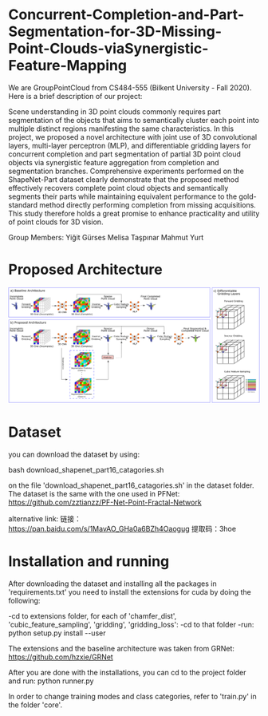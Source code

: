 # Concurrent-Completion-and-Part-Segmentation-for-3D-Missing-Point-Clouds-viaSynergistic-Feature-Mapping

We are GroupPointCloud from CS484-555 (Bilkent University - Fall 2020). Here is a brief description of our project:

Scene understanding in 3D point clouds commonly requires part segmentation of the objects that aims to semantically cluster each point into multiple distinct regions manifesting the same characteristics. In this project, we proposed a novel architecture with joint use of 3D convolutional layers, multi-layer perceptron (MLP), and differentiable gridding layers for concurrent completion and part segmentation of partial 3D point cloud objects via synergistic feature aggregation from completion and segmentation branches. Comprehensive experiments performed on the ShapeNet-Part dataset clearly demonstrate that the proposed method effectively recovers complete point cloud objects and semantically segments their parts while maintaining equivalent performance to the gold-standard method directly performing completion from missing acquisitions. This study therefore holds a great promise to enhance practicality and utility of point clouds for 3D vision.


Group Members:
Yiğit Gürses 
Melisa Taşpınar 
Mahmut Yurt 

# Proposed Architecture

![Proposed Architecture](main_fig.png)

# Dataset

you can download the dataset by using:

bash download_shapenet_part16_catagories.sh

on the file 'download_shapenet_part16_catagories.sh' in the dataset folder. The dataset is the same with the one used in PFNet:
https://github.com/zztianzz/PF-Net-Point-Fractal-Network

alternative link: 链接：https://pan.baidu.com/s/1MavAO_GHa0a6BZh4Oaogug 提取码：3hoe 

# Installation and running

After downloading the dataset and installing all the packages in 'requirements.txt' you need to install the extensions for cuda by doing the following:

-cd to extensions folder, for each of 'chamfer_dist', 'cubic_feature_sampling', 'gridding', 'gridding_loss':
  -cd to that folder
  -run: python setup.py install --user
  
The extensions and the baseline architecture was taken from GRNet:
https://github.com/hzxie/GRNet

After you are done with the installations, you can cd to the project folder and run:
python runner.py

In order to change training modes and class categories, refer to 'train.py' in the folder 'core'.


